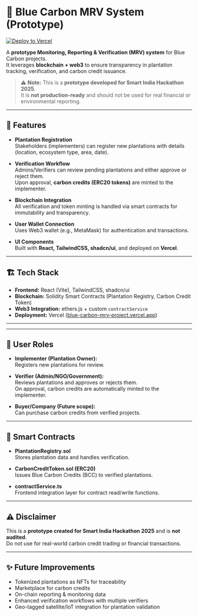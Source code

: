 # 🌊 Blue Carbon MRV System (Prototype)

[![Deploy to Vercel](https://vercel.com/button)](https://blue-carbon-mrv-project.vercel.app)

A **prototype Monitoring, Reporting & Verification (MRV) system** for Blue Carbon projects.  
It leverages **blockchain + web3** to ensure transparency in plantation tracking, verification, and carbon credit issuance.

> ⚠️ **Note:** This is a **prototype developed for Smart India Hackathon 2025**.  
> It is **not production-ready** and should not be used for real financial or environmental reporting.

---

## 🚀 Features

- **Plantation Registration**  
  Stakeholders (implementers) can register new plantations with details (location, ecosystem type, area, date).

- **Verification Workflow**  
  Admins/Verifiers can review pending plantations and either approve or reject them.  
  Upon approval, **carbon credits (ERC20 tokens)** are minted to the implementer.

- **Blockchain Integration**  
  All verification and token minting is handled via smart contracts for immutability and transparency.

- **User Wallet Connection**  
  Uses Web3 wallet (e.g., MetaMask) for authentication and transactions.

- **UI Components**  
  Built with **React, TailwindCSS, shadcn/ui**, and deployed on **Vercel**.

---

## 🏗️ Tech Stack

- **Frontend:** React (Vite), TailwindCSS, shadcn/ui  
- **Blockchain:** Solidity Smart Contracts (Plantation Registry, Carbon Credit Token)  
- **Web3 Integration:** ethers.js + custom `contractService`  
- **Deployment:** Vercel ([blue-carbon-mrv-project.vercel.app](https://blue-carbon-mrv-project.vercel.app))  

---


---

## 🔑 User Roles

- **Implementer (Plantation Owner):**  
  Registers new plantations for review.  

- **Verifier (Admin/NGO/Government):**  
  Reviews plantations and approves or rejects them.  
  On approval, carbon credits are automatically minted to the implementer.  

- **Buyer/Company (Future scope):**  
  Can purchase carbon credits from verified projects.

---

## 📜 Smart Contracts

- **PlantationRegistry.sol**  
  Stores plantation data and handles verification.  

- **CarbonCreditToken.sol (ERC20)**  
  Issues Blue Carbon Credits (BCC) to verified plantations.  

- **contractService.ts**  
  Frontend integration layer for contract read/write functions.  

---

## ⚠️ Disclaimer

This is a **prototype created for Smart India Hackathon 2025** and is **not audited**.  
Do not use for real-world carbon credit trading or financial transactions.  

---

## ✨ Future Improvements

- Tokenized plantations as NFTs for traceability  
- Marketplace for carbon credits  
- On-chain reporting & monitoring data  
- Enhanced verification workflows with multiple verifiers  
- Geo-tagged satellite/IoT integration for plantation validation  

